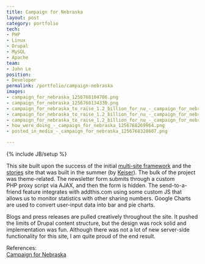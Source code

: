 ```yaml
---
title: Campaign for Nebraska
layout: post
category: portfolio
tech:
- PHP
- Linux
- Drupal
- MySQL
- Apache
team:
- John Le
position:
- Developer
permalink: /portfolio/campaign-nebraska
images:
- campaign_for_nebraska_1256768104706.png
- campaign_for_nebraska_1256768134330.png
- campaign_for_nebraska_to_raise_1.2_billion_for_nu_-_campaign_for_nebraska_1256768162242.png
- campaign_for_nebraska_to_raise_1.2_billion_for_nu_-_campaign_for_nebraska_1256768204558.png
- campaign_for_nebraska_to_raise_1.2_billion_for_nu_-_campaign_for_nebraska_1256768228847.png
- how_were_doing_-_campaign_for_nebraska_1256768269964.png
- posted_in_media_-_campaign_for_nebraska_1256768328607.png

---
```

{% include JB/setup %}
<div id="node-67" class="node node-portfolio node-promoted">
  <div class="content clearfix">
    <div class="field field-name-body field-type-text-with-summary field-label-hidden"><div class="field-items"><div class="field-item even"><p>This site built upon the success of the initial <a href="/portfolio/nebraska-foundation-multi-site-framework">multi-site framework</a> and the <a href="http://stories.nufoundation.org">stories</a> site that was built in the summer (by <a href="/team/keiser">Keiser</a>). The bulk of the project was theme-related. The newsletter form submits through a custom PHP proxy script via AJAX, and then the form is hidden. The send-to-a-friend feature integrates with addthis.com using some custom JS that allows us to monitor statistics with other sharing numbers. Google Charts are used to convert user-input data into bar and pie charts.</p>
<p>Blogs and press releases are pulled creatively throughout the site. It pushed the limits of Drupal content structure, but the design was rock solid and implementation was fun. Although there was not a lot of new server-side functionality for this site, I am quite proud of the end result.</p>
</div></div></div><div class="field field-name-field-reference field-type-link-field field-label-above"><div class="field-label">References:&nbsp;</div><div class="field-items"><div class="field-item even"><a href="http://campaignfornebraska.org" rel="nofollow">Campaign for Nebraska</a></div></div></div>  </div>
</div>
